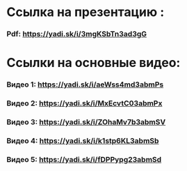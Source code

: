 # Ссылка на презентацию : 
### Pdf: https://yadi.sk/i/3mgKSbTn3ad3gG  
 
# Ссылки на основные видео: 
 
### Видео 1: https://yadi.sk/i/aeWss4md3abmPs  
 
### Видео 2: https://yadi.sk/i/MxEcvtC03abmPx
 
### Видео 3: https://yadi.sk/i/ZOhaMv7b3abmSV
 
### Видео 4: https://yadi.sk/i/k1stp6KL3abmSb
 
### Видео 5: https://yadi.sk/i/fDPPypg23abmSd
